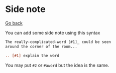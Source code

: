 # Side note

[Go back](..)

You can add some side note using this syntax

```rest
The really-complicated-word [#1]_ could be seen
around the corner of the room...

.. [#1] explain the word
```

You may put `#2` or ``#aword`` but the idea
is the same.